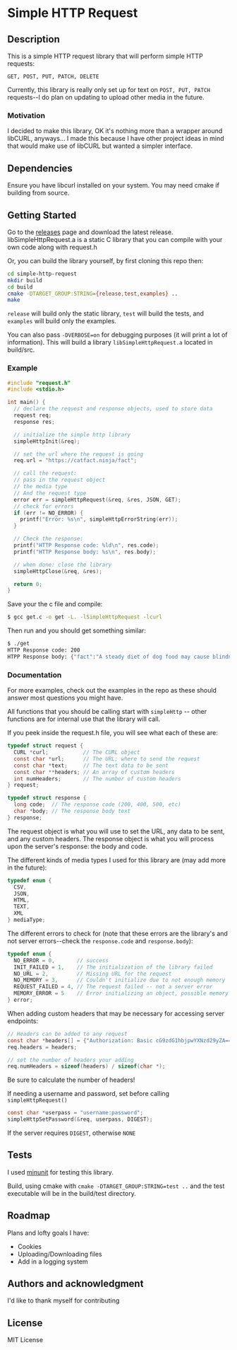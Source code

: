 # Simple HTTP Request

## Description
This is a simple HTTP request library that will perform simple HTTP requests:

```
GET, POST, PUT, PATCH, DELETE
```

Currently, this library is really only set up for text on `POST, PUT, PATCH` requests--I do plan on updating to upload other media in the future.

### Motivation
I decided to make this library, OK it's nothing more than a wrapper around libCURL, anyways... I made this because I have other project ideas in mind that would make use of libCURL but wanted a simpler interface.

## Dependencies
Ensure you have libcurl installed on your system.  You may need cmake if building from source.

## Getting Started
Go to the [releases](https://github.com/travisavey/simple-http-request/releases) page
and download the latest release. libSimpleHttpRequest.a is a static C library that you can compile with your own code along with request.h

Or, you can build the library yourself, by first cloning this repo then:
```bash
cd simple-http-request
mkdir build
cd build
cmake -DTARGET_GROUP:STRING={release,test,examples} ..
make
```
`release` will build only the static library, `test` will build the tests, and `examples` will build only the examples.


You can also pass `-DVERBOSE=on` for debugging purposes (it will print a lot of information). This will build a library `libSimpleHttpRequest.a` located in build/src.


### Example
```c
#include "request.h"
#include <stdio.h>

int main() {
  // declare the request and response objects, used to store data
  request req;
  response res;

  // initialize the simple http library
  simpleHttpInit(&req);

  // set the url where the request is going
  req.url = "https://catfact.ninja/fact";

  // call the request:
  // pass in the request object
  // the media type
  // And the request type
  error err = simpleHttpRequest(&req, &res, JSON, GET);
  // check for errors
  if (err != NO_ERROR) {
    printf("Error: %s\n", simpleHttpErrorString(err));
  }

  // Check the response:
  printf("HTTP Response code: %ld\n", res.code);
  printf("HTTP Response body: %s\n", res.body);

  // when done: close the library
  simpleHttpClose(&req, &res);

  return 0;
}
```
Save your the c file and compile:
```bash
$ gcc get.c -o get -L. -lSimpleHttpRequest -lcurl
```
Then run and you should get something similar:
```bash
$ ./get
HTTP Response code: 200
HTPP Response body: {"fact":"A steady diet of dog food may cause blindness in your cat - it lacks taurine.","length":77}
```
### Documentation 
For more examples, check out the examples in the repo as these should answer most questions you might have.

All functions that you should be calling start with `simpleHttp` -- other functions are for internal use that the library will call.

If you peek inside the request.h file, you will see what each of these are:
```c
typedef struct request {
  CURL *curl;           // The CURL object
  const char *url;      // The URL; where to send the request
  const char *text;     // The text data to be sent
  const char **headers; // An array of custom headers
  int numHeaders;       // The number of custom headers
} request;

typedef struct response {
  long code;  // The response code (200, 400, 500, etc)
  char *body; // The response body text
} response;
```
The request object is what you will use to set the URL, any data to be sent, and any custom headers. 
The response object is what you will process upon the server's response: the body and code.

The different kinds of media types I used for this library are (may add more in the future):
```c
typedef enum {
  CSV,
  JSON,
  HTML,
  TEXT,
  XML
} mediaType;
```

The different errors to check for (note that these errors are the library's and not server errors--check the `response.code` and `response.body`):
```c
typedef enum {
  NO_ERROR = 0,       // success
  INIT_FAILED = 1,    // The initialization of the library failed
  NO_URL = 2,         // Missing URL for the request
  NO_MEMORY = 3,      // Couldn't initialize due to not enough memory
  REQUEST_FAILED = 4, // The request failed -- not a server error
  MEMORY_ERROR = 5    // Error initializing an object, possible memory leak
} error;
```

When adding custom headers that may be necessary for accessing server endpoints:
```c
// Headers can be added to any request
const char *headers[] = {"Authorization: Basic cG9zdG1hbjpwYXNzd29yZA=="};
req.headers = headers;

// set the number of headers your adding
req.numHeaders = sizeof(headers) / sizeof(char *);
```
Be sure to calculate the number of headers!

If needing a username and password, set before calling `simpleHttpRequest()`
```c
const char *userpass = "username:password";
simpleHttpSetPassword(&req, userpass, DIGEST);
```
If the server requires `DIGEST`, otherwise `NONE`

## Tests
I used [minunit](https://github.com/siu/minunit) for testing this library.

Build, using cmake with `cmake -DTARGET_GROUP:STRING=test ..` and the test executable will be in the build/test directory.

## Roadmap
Plans and lofty goals I have:
- Cookies
- Uploading/Downloading files
- Add in a logging system


## Authors and acknowledgment
I'd like to thank myself for contributing

## License
MIT License
